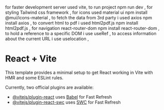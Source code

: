 
for faster development server used vite,
to run project npm run dev  ,
for styling Tailwind css framework  ,
for icons used material ui npm install @mui/icons-material  ,
to fetch the data from 3rd party i used axios  npm install axios  ,
to convert html to pdf i used  html2pdf.js npm install html2pdf.js  ,
for navigation react-router-dom npm install react-router-dom  ,
 to hold a reference to a specific DOM i use  useRef  ,
 to access information about the current URL i use uselocation  ,

# React + Vite

This template provides a minimal setup to get React working in Vite with HMR and some ESLint rules.

Currently, two official plugins are available:

- [@vitejs/plugin-react](https://github.com/vitejs/vite-plugin-react/blob/main/packages/plugin-react/README.md) uses [Babel](https://babeljs.io/) for Fast Refresh
- [@vitejs/plugin-react-swc](https://github.com/vitejs/vite-plugin-react-swc) uses [SWC](https://swc.rs/) for Fast Refresh

